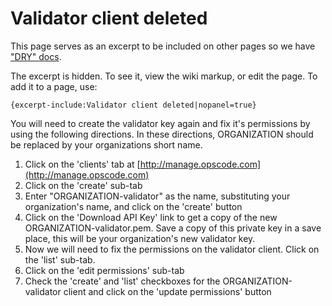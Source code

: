 Validator client deleted
========================

This page serves as an excerpt to be included on other pages so we have
["DRY" docs](http://en.wikipedia.org/wiki/Drydock).

The excerpt is hidden. To see it, view the wiki markup, or edit the
page. To add it to a page, use:

    {excerpt-include:Validator client deleted|nopanel=true}

You will need to create the validator key again and fix it's permissions
by using the following directions. In these directions, ORGANIZATION
should be replaced by your organizations short name.

1. Click on the 'clients' tab at
[http://manage.opscode.com](http://manage.opscode.com)  
 2. Click on the 'create' sub-tab  
 3. Enter "ORGANIZATION-validator" as the name, substituting your
organization's name, and click on the 'create' button  
 4. Click on the 'Download API Key' link to get a copy of the new
ORGANIZATION-validator.pem. Save a copy of this private key in a save
place, this will be your organization's new validator key.  
 5. Now we will need to fix the permissions on the validator client.
Click on the 'list' sub-tab.  
 6. Click on the 'edit permissions' sub-tab   
 7. Check the 'create' and 'list' checkboxes for the
ORGANIZATION-validator client and click on the 'update permissions'
button
